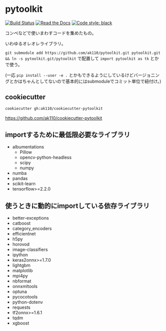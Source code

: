 # pytoolkit

[![Build Status](https://github.com/ak110/pytoolkit/actions/workflows/python-app.yml/badge.svg)](https://github.com/ak110/pytoolkit/actions/workflows/python-app.yml)
[![Read the Docs](https://readthedocs.org/projects/ak110-pytoolkit/badge/?version=latest)](https://ak110-pytoolkit.readthedocs.io/ja/latest/?badge=latest)
[![Code style: black](https://img.shields.io/badge/code%20style-black-000000.svg)](https://github.com/psf/black)

コンペなどで使いまわすコードを集めたもの。

いわゆるオレオレライブラリ。

`git submodule add https://github.com/ak110/pytoolkit.git pytoolkit.git && ln -s pytoolkit.git/pytoolkit` で配置して `import pytoolkit as tk` とかで使う。

(一応 `pip install --user -e .` とかもできるようにしているけどバージョニングとかはちゃんとしてないので基本的にはsubmoduleでコミット単位で紐付け。)

## cookiecutter

```bash
cookiecutter gh:ak110/cookiecutter-pytoolkit
```

<https://github.com/ak110/cookiecutter-pytoolkit>

## importするために最低限必要なライブラリ

- albumentations
  - Pillow
  - opencv-python-headless
  - scipy
  - numpy
- numba
- pandas
- scikit-learn
- tensorflow>=2.2.0

## 使うときに動的にimportしている依存ライブラリ

- better-exceptions
- catboost
- category_encoders
- efficientnet
- h5py
- horovod
- image-classifiers
- ipython
- keras2onnx>=1.7.0
- lightgbm
- matplotlib
- mpi4py
- nbformat
- onnxmltools
- optuna
- pycocotools
- python-dotenv
- requests
- tf2onnx>=1.6.1
- tqdm
- xgboost
